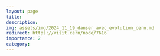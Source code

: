 ```yaml
---
layout: page
title:  
description: 
img: assets/img/2024_11_19_danser_avec_evolution_cern.md
redirect: https://visit.cern/node/7616
importance: 2
category: 
---
```


